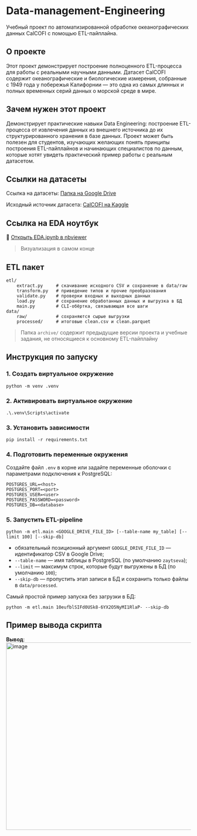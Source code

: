 # Data-management-Engineering

Учебный проект по автоматизированной обработке океанографических данных CalCOFI с помощью ETL-пайплайна.

## О проекте

Этот проект демонстрирует построение полноценного ETL-процесса для работы с реальными научными данными. Датасет CalCOFI содержит океанографические и биологические измерения, собранные с 1949 года у побережья Калифорнии — это одна из самых длинных и полных временных серий данных о морской среде в мире.

## Зачем нужен этот проект

Демонстрирует практические навыки Data Engineering: построение ETL-процесса от извлечения данных из внешнего источника до их структурированного хранения в базе данных. Проект может быть полезен для студентов, изучающих желающих понять принципы построения ETL-пайплайнов и начинающих специалистов по данным, которые хотят увидеть практический пример работы с реальным датасетом.


## Ссылки на датасеты

Ссылка на датасеты: [Папка на Google Drive](https://drive.google.com/drive/folders/1GvA6M1ma6kzHevxSzJbiYUt6M8fEsJ1H?usp=sharing) 

Исходный источник датасета: [CalCOFI на Kaggle](https://www.kaggle.com/datasets/sohier/calcofi?utm_source=chatgpt.com&select=cast.csv)

## Ссылка на EDA ноутбук

🔗 [Открыть EDA.ipynb в nbviewer](https://nbviewer.org/github/yarazaytseva-lgtm/Project/blob/main/notebooks/EDA.ipynb)
 > Визуализация в самом конце 

## ETL пакет
```
etl/
	extract.py     # скачивание исходного CSV и сохранение в data/raw
	transform.py   # приведение типов и прочие преобразования
	validate.py    # проверки входных и выходных данных
	load.py        # сохранение обработанных данных и выгрузка в БД
	main.py        # CLI-обёртка, связывающая все шаги
data/
	raw/           # сохраняются сырые выгрузки
	processed/     # итоговые clean.csv и clean.parquet
```
> Папка `archive/` содержит предыдущие версии проекта и учебные задания, не относящиеся к основному ETL-пайплайну



## Инструкция по запуску

### 1. Создать виртуальное окружение
```
python -m venv .venv
```

### 2. Активировать виртуальное окружение
```
.\.venv\Scripts\activate
```

### 3. Установить зависимости
```
pip install -r requirements.txt
```

### 4. Подготовить переменные окружения
Создайте файл `.env` в корне или задайте переменные оболочки с параметрами подключения к PostgreSQL:
```
POSTGRES_URL=<host>
POSTGRES_PORT=<port>
POSTGRES_USER=<user>
POSTGRES_PASSWORD=<password>
POSTGRES_DB=<database>
```

### 5. Запустить ETL-pipeline
```
python -m etl.main <GOOGLE_DRIVE_FILE_ID> [--table-name my_table] [--limit 100] [--skip-db]
```
- обязательный позиционный аргумент `GOOGLE_DRIVE_FILE_ID` — идентификатор CSV в Google Drive;
- `--table-name` — имя таблицы в PostgreSQL (по умолчанию `zaytseva`);
- `--limit` — максимум строк, которые будут выгружены в БД (по умолчанию `100`);
- `--skip-db` — пропустить этап записи в БД и сохранить только файлы в `data/processed`.

Самый простой пример запуска без загрузки в БД:
```
python -m etl.main 10eufblSIFd0USk8-6YX2O5NyMI1RlaP- --skip-db
```

## Пример вывода скрипта

**Вывод**:<img width="1113" height="511" alt="image" src="https://github.com/user-attachments/assets/54853796-a311-4344-a7dc-8fe9b9458fee" />
